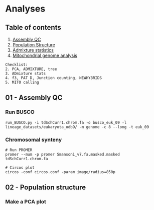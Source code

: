 # Analyses

## Table of contents
1. [Assembly QC](#AQC)
2. [Population Structure](#pca)
3. [Admixture statistics](#admix)
4. [Mitochondrial genome analysis](#mito)

```
Checklist:
2. PCA, ADMIXTURE, tree
3. ADmixture stats
4. f3, PAT D, Junction counting, NEWHYBRIDS
5. MITO calling
```
## 01 - Assembly QC <a name="AQC"></a>
### Run BUSCO
```
run_BUSCO.py -i tdSchCurr1.chrom.fa -o busco_euk_09 -l lineage_datasets/eukaryota_odb9/ -m genome -c 8 --long -t euk_09
```
### Chromosomal synteny
```
# Run PROMER
promer --mum -p promer Smansoni_v7.fa.masked.masked tdSchCurr1.chrom.fa

# Circos plot
circos -conf circos.conf -param image/radius=850p
```
## 02 - Population structure <a name="pca"></a>
### Make a PCA plot
```
```
